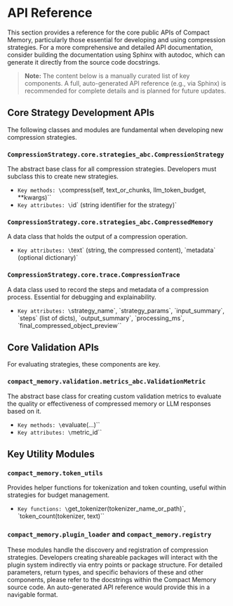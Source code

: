 # API Reference
This section provides a reference for the core public APIs of Compact Memory, particularly those essential for developing and using compression strategies. For a more comprehensive and detailed API documentation, consider building the documentation using Sphinx with autodoc, which can generate it directly from the source code docstrings.
> **Note:** The content below is a manually curated list of key components. A full, auto-generated API reference (e.g., via Sphinx) is recommended for complete details and is planned for future updates.
## Core Strategy Development APIs
The following classes and modules are fundamental when developing new compression strategies.
### `CompressionStrategy.core.strategies_abc.CompressionStrategy`
The abstract base class for all compression strategies. Developers must subclass this to create new strategies.
*   `Key methods: \`compress(self, text_or_chunks, llm_token_budget, **kwargs)\``
*   `Key attributes: \`id\` (string identifier for the strategy)`
### `CompressionStrategy.core.strategies_abc.CompressedMemory`
A data class that holds the output of a compression operation.
*   `Key attributes: \`text\` (string, the compressed content), \`metadata\` (optional dictionary)`
### `CompressionStrategy.core.trace.CompressionTrace`
A data class used to record the steps and metadata of a compression process. Essential for debugging and explainability.
*   `Key attributes: \`strategy_name\`, \`strategy_params\`, \`input_summary\`, \`steps\` (list of dicts), \`output_summary\`, \`processing_ms\`, \`final_compressed_object_preview\``
## Core Validation APIs
For evaluating strategies, these components are key.
### `compact_memory.validation.metrics_abc.ValidationMetric`
The abstract base class for creating custom validation metrics to evaluate the quality or effectiveness of compressed memory or LLM responses based on it.
*   `Key methods: \`evaluate(...)\``
*   `Key attributes: \`metric_id\``
## Key Utility Modules
### `compact_memory.token_utils`
Provides helper functions for tokenization and token counting, useful within strategies for budget management.
*   `Key functions: \`get_tokenizer(tokenizer_name_or_path)\`, \`token_count(tokenizer, text)\``
### `compact_memory.plugin_loader` and `compact_memory.registry`
These modules handle the discovery and registration of compression strategies. Developers creating shareable packages will interact with the plugin system indirectly via entry points or package structure.
For detailed parameters, return types, and specific behaviors of these and other components, please refer to the docstrings within the Compact Memory source code. An auto-generated API reference would provide this in a navigable format.
